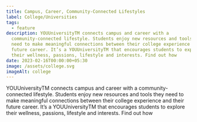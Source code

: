 ```yaml
---
title: Campus, Career, Community-Connected Lifestyles
label: College/Universities
tags:
  - feature
description: YOUUniversityTM connects campus and career with a
  community-connected lifestyle. Students enjoy new resources and tools they
  need to make meaningful connections between their college experience and their
  future career. It’s a YOUUniversityTM that encourages students to explore
  their wellness, passions, lifestyle and interests. Find out how
date: 2023-02-16T00:00:00+05:30
image: /assets/college.svg
imageAlt: college
---
```

YOUUniversityTM connects campus and career with a community-connected lifestyle. Students enjoy new resources and tools they need to make meaningful connections between their college experience and their future career. It’s a YOUUniversityTM that encourages students to explore their wellness, passions, lifestyle and interests. Find out how